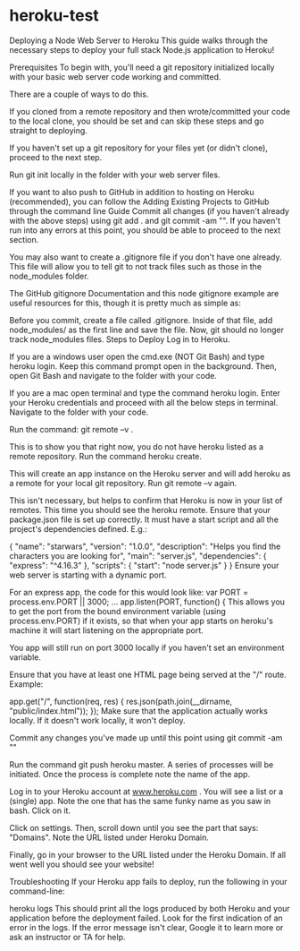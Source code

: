 # heroku-test

Deploying a Node Web Server to Heroku
This guide walks through the necessary steps to deploy your full stack Node.js application to Heroku!

Prerequisites
To begin with, you'll need a git repository initialized locally with your basic web server code working and committed.

There are a couple of ways to do this.

If you cloned from a remote repository and then wrote/committed your code to the local clone, you should be set and can skip these steps and go straight to deploying.

If you haven't set up a git repository for your files yet (or didn't clone), proceed to the next step.

Run git init locally in the folder with your web server files.

If you want to also push to GitHub in addition to hosting on Heroku (recommended), you can follow the Adding Existing Projects to GitHub through the command line Guide
Commit all changes (if you haven't already with the above steps) using git add . and git commit -am "<message>". If you haven't run into any errors at this point, you should be able to proceed to the next section.

You may also want to create a .gitignore file if you don't have one already. This file will allow you to tell git to not track files such as those in the node_modules folder.

The GitHub gitignore Documentation and this node gitignore example are useful resources for this, though it is pretty much as simple as:

Before you commit, create a file called .gitignore. Inside of that file, add node_modules/ as the first line and save the file. Now, git should no longer track node_modules files.
Steps to Deploy
Log in to Heroku.

If you are a windows user open the cmd.exe (NOT Git Bash) and type heroku login. Keep this command prompt open in the background. Then, open Git Bash and navigate to the folder with your code.

If you are a mac open terminal and type the command heroku login. Enter your Heroku credentials and proceed with all the below steps in terminal. Navigate to the folder with your code.

Run the command: git remote –v .

This is to show you that right now, you do not have heroku listed as a remote repository.
Run the command heroku create.

This will create an app instance on the Heroku server and will add heroku as a remote for your local git repository.
Run git remote –v again.

This isn't necessary, but helps to confirm that Heroku is now in your list of remotes. This time you should see the heroku remote.
Ensure that your package.json file is set up correctly. It must have a start script and all the project's dependencies defined. E.g.:

{
  "name": "starwars",
  "version": "1.0.0",
  "description": "Helps you find the characters you are looking for",
  "main": "server.js",
  "dependencies": {
     "express": "^4.16.3"
  },
  "scripts": {
    "start": "node server.js"
  }
}
Ensure your web server is starting with a dynamic port.

For an express app, the code for this would look like:
var PORT = process.env.PORT || 3000;
...
app.listen(PORT, function() {
This allows you to get the port from the bound environment variable (using process.env.PORT) if it exists, so that when your app starts on heroku's machine it will start listening on the appropriate port.

You app will still run on port 3000 locally if you haven't set an environment variable.

Ensure that you have at least one HTML page being served at the "/" route. Example:

app.get("/", function(req, res) {
  res.json(path.join(__dirname, "public/index.html"));
});
Make sure that the application actually works locally. If it doesn't work locally, it won't deploy.

Commit any changes you've made up until this point using git commit -am "<message>"

Run the command git push heroku master. A series of processes will be initiated. Once the process is complete note the name of the app.

Log in to your Heroku account at www.heroku.com . You will see a list or a (single) app. Note the one that has the same funky name as you saw in bash. Click on it.

Click on settings. Then, scroll down until you see the part that says: "Domains". Note the URL listed under Heroku Domain.

Finally, go in your browser to the URL listed under the Heroku Domain. If all went well you should see your website!

Troubleshooting
If your Heroku app fails to deploy, run the following in your command-line:

heroku logs
This should print all the logs produced by both Heroku and your application before the deployment failed. Look for the first indication of an error in the logs. If the error message isn't clear, Google it to learn more or ask an instructor or TA for help.